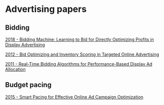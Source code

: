 # Advertising papers

## Bidding
[2018 - Bidding Machine: Learning to Bid for Directly Optimizing Profits in Display Advertising](https://arxiv.org/pdf/1803.02194.pdf)

[2012 - Bid Optimizing and Inventory Scoring in Targeted Online Advertising](http://www0.cs.ucl.ac.uk/staff/w.zhang/rtb-papers/lin-bid.pdf)

[2011 - Real-Time Bidding Algorithms for Performance-Based Display Ad Allocation](http://www0.cs.ucl.ac.uk/staff/w.zhang/rtb-papers/rtb-perf-bid.pdf)

## Budget pacing
[2015 - Smart Pacing for Effective Online Ad Campaign Optimization](https://arxiv.org/pdf/1506.05851.pdf)
